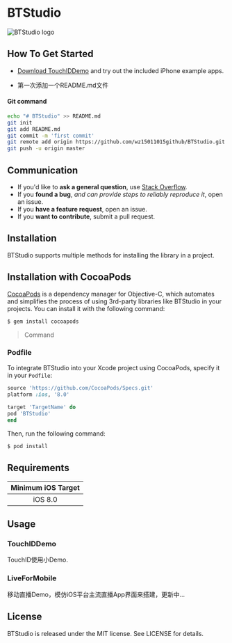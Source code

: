 # BTStudio
![BTStudio logo](https://avatars2.githubusercontent.com/u/12229793?v=3&s=460)

## How To Get Started

- [Download TouchIDDemo](https://github.com/wz15011015github/BTStudio.git) and try out the included iPhone example apps.

- 第一次添加一个README.md文件
#### Git command
```bash
echo "# BTStudio" >> README.md
git init
git add README.md
git commit -m 'first commit'
git remote add origin https://github.com/wz15011015github/BTStudio.git
git push -u origin master
```

## Communication

- If you'd like to **ask a general question**, use [Stack Overflow](http://stackoverflow.com).
- If you **found a bug**, _and can provide steps to reliably reproduce it_, open an issue.
- If you **have a feature request**, open an issue.
- If you **want to contribute**, submit a pull request.

## Installation
BTStudio supports multiple methods for installing the library in a project.

## Installation with CocoaPods
[CocoaPods](http://cocoapods.org/) is a dependency manager for Objective-C, which automates and simplifies the process of using 3rd-party libraries like BTStudio in your projects. You can install it with the following command:

```bash
$ gem install cocoapods
```
> Command

### Podfile

To integrate BTStudio into your Xcode project using CocoaPods, specify it in your `Podfile`:
```ruby
source 'https://github.com/CocoaPods/Specs.git'
platform :ios, '8.0'
	
target 'TargetName' do
pod 'BTStudio'
end
```

Then, run the following command:

```bash
$ pod install
```

## Requirements

| Minimum iOS Target |
|:------------------:|
| iOS 8.0 |

## Usage

### TouchIDDemo

TouchID使用小Demo.

### LiveForMobile

移动直播Demo，模仿iOS平台主流直播App界面来搭建，更新中...

## License
BTStudio is released under the MIT license. See LICENSE for details.

